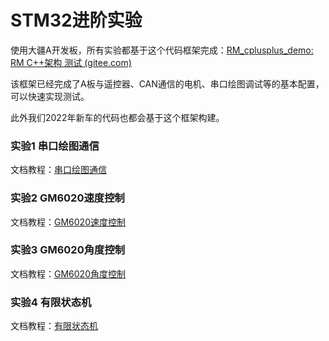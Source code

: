 # STM32进阶实验

使用大疆A开发板，所有实验都基于这个代码框架完成：[RM_cplusplus_demo: RM C++架构 测试 (gitee.com)](https://gitee.com/Glorill/rm_cplusplus_demo)

该框架已经完成了A板与遥控器、CAN通信的电机、串口绘图调试等的基本配置，可以快速实现测试。

此外我们2022年新车的代码也都会基于这个框架构建。

### 实验1 串口绘图通信

文档教程：[串口绘图通信](./进阶实验/串口绘图通信.md)

### 实验2 GM6020速度控制

文档教程：[GM6020速度控制](./进阶实验/GM6020速度控制.md)

### 实验3 GM6020角度控制

文档教程：[GM6020角度控制](./进阶实验/GM6020角度控制.md)

### 实验4 有限状态机

文档教程：[有限状态机](./进阶实验/有限状态机.md)

